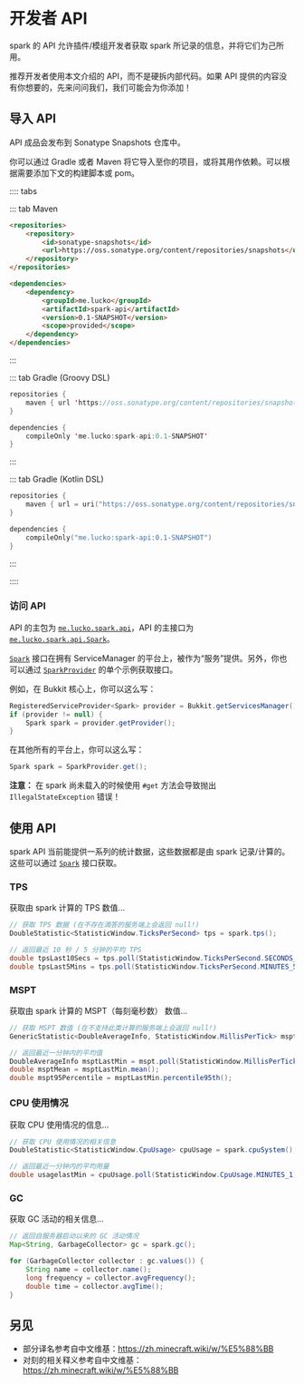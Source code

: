 # 开发者 API

spark 的 API 允许插件/模组开发者获取 spark 所记录的信息，并将它们为己所用。

推荐开发者使用本文介绍的 API，而不是硬拆内部代码。如果 API 提供的内容没有你想要的，先来问问我们，我们可能会为你添加！

## 导入 API

API 成品会发布到 Sonatype Snapshots 仓库中。

你可以通过 Gradle 或者 Maven 将它导入至你的项目，或将其用作依赖。可以根据需要添加下文的构建脚本或 pom。

:::: tabs

::: tab Maven

```HTML
<repositories>
    <repository>
        <id>sonatype-snapshots</id>
        <url>https://oss.sonatype.org/content/repositories/snapshots</url>
    </repository>
</repositories>

<dependencies>
    <dependency>
        <groupId>me.lucko</groupId>
        <artifactId>spark-api</artifactId>
        <version>0.1-SNAPSHOT</version>
        <scope>provided</scope>
    </dependency>
</dependencies>
```

:::

::: tab Gradle (Groovy DSL)

```Kotlin
repositories {
    maven { url 'https://oss.sonatype.org/content/repositories/snapshots' }
}

dependencies {
    compileOnly 'me.lucko:spark-api:0.1-SNAPSHOT'
}
```
:::

::: tab Gradle (Kotlin DSL)

```Kotlin
repositories {
    maven { url = uri("https://oss.sonatype.org/content/repositories/snapshots") }
}

dependencies {
    compileOnly("me.lucko:spark-api:0.1-SNAPSHOT")
}
```
:::

::::

### 访问 API

API 的主包为 [`me.lucko.spark.api`](https://github.com/lucko/spark/tree/master/spark-api/src/main/java/me/lucko/spark/api)，API 的主接口为 [`me.lucko.spark.api.Spark`](https://github.com/lucko/spark/blob/master/spark-api/src/main/java/me/lucko/spark/api/Spark.java)。

[`Spark`](https://github.com/lucko/spark/blob/master/spark-api/src/main/java/me/lucko/spark/api/Spark.java) 接口在拥有 ServiceManager 的平台上，被作为“服务”提供。另外，你也可以通过 [`SparkProvider`](https://github.com/lucko/spark/blob/master/spark-api/src/main/java/me/lucko/spark/api/SparkProvider.java) 的单个示例获取接口。

例如，在 Bukkit 核心上，你可以这么写：
```Java
RegisteredServiceProvider<Spark> provider = Bukkit.getServicesManager().getRegistration(Spark.class);
if (provider != null) {
    Spark spark = provider.getProvider();
}
```

在其他所有的平台上，你可以这么写：
```Java
Spark spark = SparkProvider.get();
```

**注意：** 在 spark 尚未载入的时候使用 `#get` 方法会导致抛出 `IllegalStateException` 错误！

## 使用 API

spark API 当前能提供一系列的统计数据，这些数据都是由 spark 记录/计算的。这些可以通过 [`Spark`](https://github.com/lucko/spark/blob/master/spark-api/src/main/java/me/lucko/spark/api/Spark.java) 接口获取。

### TPS

获取由 spark 计算的 TPS 数值...

```Java
// 获取 TPS 数据 (在不存在滴答的服务端上会返回 null!)
DoubleStatistic<StatisticWindow.TicksPerSecond> tps = spark.tps();

// 返回最近 10 秒 / 5 分钟的平均 TPS
double tpsLast10Secs = tps.poll(StatisticWindow.TicksPerSecond.SECONDS_10);
double tpsLast5Mins = tps.poll(StatisticWindow.TicksPerSecond.MINUTES_5);
```

### MSPT

获取由 spark 计算的 MSPT（每刻毫秒数） 数值...

```Java
// 获取 MSPT 数值 (在不支持此类计算的服务端上会返回 null!)
GenericStatistic<DoubleAverageInfo, StatisticWindow.MillisPerTick> mspt = spark.mspt();

// 返回最近一分钟内的平均值
DoubleAverageInfo msptLastMin = mspt.poll(StatisticWindow.MillisPerTick.MINUTES_1);
double msptMean = msptLastMin.mean();
double mspt95Percentile = msptLastMin.percentile95th();
```

### CPU 使用情况

获取 CPU 使用情况的信息...

```Java
// 获取 CPU 使用情况的相关信息
DoubleStatistic<StatisticWindow.CpuUsage> cpuUsage = spark.cpuSystem();

// 返回最近一分钟内的平均用量
double usagelastMin = cpuUsage.poll(StatisticWindow.CpuUsage.MINUTES_1);
```

### GC

获取 GC 活动的相关信息...

```Java
// 返回自服务器启动以来的 GC 活动情况
Map<String, GarbageCollector> gc = spark.gc();

for (GarbageCollector collector : gc.values()) {
    String name = collector.name();
    long frequency = collector.avgFrequency();
    double time = collector.avgTime();
}
```

## 另见

* 部分译名参考自中文维基：https://zh.minecraft.wiki/w/%E5%88%BB
* 对刻的相关释义参考自中文维基：https://zh.minecraft.wiki/w/%E5%88%BB